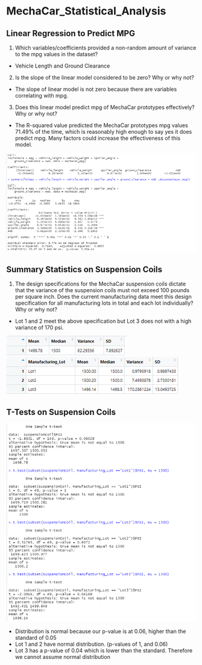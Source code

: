 # MechaCar_Statistical_Analysis

## Linear Regression to Predict MPG
1) Which variables/coefficients provided a non-random amount of variance to the mpg values in the dataset?
- Vehicle Length and Ground Clearance
2) Is the slope of the linear model considered to be zero? Why or why not?
- The slope of linear model is not zero because there are variables correlating with mpg. 
3) Does this linear model predict mpg of MechaCar prototypes effectively? Why or why not?
- The R-squared value predicted the MechaCar prototypes mpg values 71.49% of the time, which is reasonably high enough to say yes it does predict mpg. Many factors could increase the effectiveness of this model. 

![](Images/Del_Image.PNG)

## Summary Statistics on Suspension Coils
1) The design specifications for the MechaCar suspension coils dictate that the variance of the suspension coils must not exceed 100 pounds per square inch. Does the current manufacturing data meet this design specification for all manufacturing lots in total and each lot individually? Why or why not?
- Lot 1 and 2 meet the above specification but Lot 3 does not with a high variance of 170 psi. 

![](Images/Summary.PNG)
![](Images/Lot_Summary.PNG)

## T-Tests on Suspension Coils
![](Images/T_Test.PNG)
- Distribution is normal because our p-value is at 0.06, higher than the standard of 0.05
- Lot 1 and 2 have normal distribution. (p-values of 1, and 0.06)
- Lot 3 has a p-value of 0.04 which is lower than the standard. Therefore we cannot assume normal distribution








